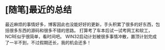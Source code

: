 # [随笔]最近的总结

最近麻烦的事情好多，博客因此也没能好好的更新，手头积累了很多的好东西，包括很多东西的源码和很多不错的思路。 打算考了车本后试一试考网工和软工，NCRE似乎很简单，看时间吧。 WIN32启动计划被很多事情冲散，置顶计划完成了一半不到，不过假期还长，我的机会还多！

